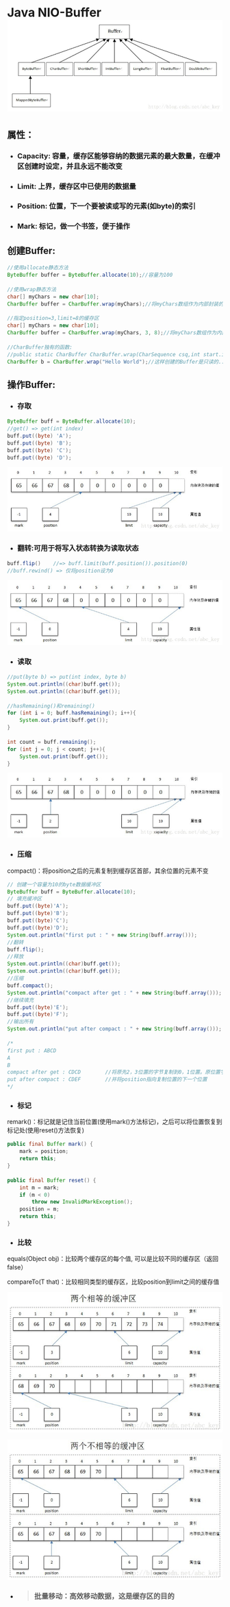 # Java NIO-Buffer![](/assets/20140610223236484.jpeg)

## 属性：

* ### Capacity: 容量，缓存区能够容纳的数据元素的最大数量，在缓冲区创建时设定，并且永远不能改变
* ### Limit: 上界，缓存区中已使用的数据量
* ### Position: 位置，下一个要被读或写的元素\(如byte\)的索引
* ### Mark: 标记，做一个书签，便于操作

## 创建Buffer:

```java
//使用allocate静态方法
ByteBuffer buffer = ByteBuffer.allocate(10);//容量为100

//使用wrap静态方法
char[] myChars = new char[10];
CharBuffer buffer = CharBuffer.wrap(myChars);//将myChars数组作为内部封装的缓存区

//指定position=3,limit=8的缓存区
char[] myChars = new char[10];
CharBuffer buffer = CharBuffer.wrap(myChars, 3, 8);//将myChars数组作为内部封装的缓存区

//CharBuffer独有的函数:
//public static CharBuffer CharBuffer.wrap(CharSequence csq,int start.int end);
CharBuffer b = CharBuffer.wrap("Hello World");//这样创建的Buffer是只读的...
```

## 操作Buffer:

* ### 存取

```java
ByteBuffer buff = ByteBuffer.allocate(10);  
//get() => get(int index)
buff.put((byte) 'A');  
buff.put((byte) 'B');  
buff.put((byte) 'C');  
buff.put((byte) 'D'); 
```

![](/assets/20140611223142031.jpeg)

* ### 翻转:可用于将写入状态转换为读取状态

```java
buff.flip()    //=> buff.limit(buff.position()).position(0)
//buff.rewind() => 仅将position设为0
```

![](/assets/20140611224150484.jpeg)

* ### 读取

```java
//put(byte b) => put(int index, byte b)
System.out.println((char)buff.get());  
System.out.println((char)buff.get());  

//hasRemaining()和remaining()
for (int i = 0; buff.hasRemaining(); i++){
    System.out.print(buff.get());
}

int count = buff.remaining();
for (int j = 0; j < count; j++){
    System.out.print(buff.get());
}
```

![](/assets/20140611223543203.jpeg)

* ### 压缩

compact\(\)：将position之后的元素复制到缓存区首部，其余位置的元素不变

```java
// 创建一个容量为10的byte数据缓冲区  
ByteBuffer buff = ByteBuffer.allocate(10);  
// 填充缓冲区  
buff.put((byte)'A');  
buff.put((byte)'B');  
buff.put((byte)'C');  
buff.put((byte)'D');  
System.out.println("first put : " + new String(buff.array()));  
//翻转  
buff.flip();  
//释放  
System.out.println((char)buff.get());  
System.out.println((char)buff.get());  
//压缩  
buff.compact();  
System.out.println("compact after get : " + new String(buff.array()));  
//继续填充  
buff.put((byte)'E');  
buff.put((byte)'F');  
//输出所有  
System.out.println("put after compact : " + new String(buff.array()));  

/*
first put : ABCD
A
B
compact after get : CDCD        //将原先2，3位置的字节复制到0，1位置。原位置字节不变
put after compact : CDEF        //并将position指向复制位置的下一个位置
*/
```

* ### 标记

remark\(\)：标记就是记住当前位置\(使用mark\(\)方法标记\)，之后可以将位置恢复到标记处\(使用reset\(\)方法恢复\)

```java
public final Buffer mark() {  
    mark = position;  
    return this;  
}  
  
public final Buffer reset() {  
    int m = mark;  
    if (m < 0)  
        throw new InvalidMarkException();  
    position = m;  
    return this;  
} 
```

* ### 比较

equals\(Object obj\)：比较两个缓存区的每个值, 可以是比较不同的缓存区（返回false）

compareTo\(T that\)：比较相同类型的缓存区，比较position到limit之间的缓存值

![](/assets/20140611232314265.jpeg)

![](/assets/20140611232502468.jpeg)

* > ### 批量移动：高效移动数据，这是缓存区的目的





